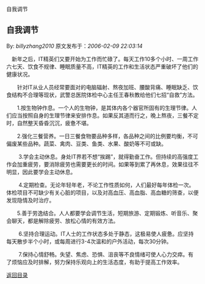 自我调节
## 自我调节

By: *billyzhang2010* 原文发布于：*2006-02-09 22:03:14*

　新年之后，IT精英们又要开始为工作而忙碌了。每天工作10多个小时、一周工作六七天、饮食不规律、睡眠质量不高，IT精英的工作和生活状态严重破坏了他们的健康状况。

　　针对IT从业人员经常要面对的电脑辐射、熬夜加班、腰酸背痛、睡眠缺乏、饮食结构不合理等现状，武警总医院体检中心主任王春秋教给他们七招“自救”方法。

　　1.按生物钟作息。一个人的生物钟，是其体内各个器官所固有的生理节律。人们应当按照自身的生理节律来安排作息。如果反其道而行之，晚上熬夜，三餐不定时，自然整天昏昏沉沉，疲惫不堪。

　　2.强化三餐营养。一日三餐食物要品种多样，各品种之间的比例要均衡，不可偏废某些品种。蔬菜、禽肉、豆类、鱼类、水果、酸奶等不可或缺。

　　
3.学会主动休息。身处IT界若不想“挨踢”，就得勤奋工作。但持续的高强度工作会加重疲劳，要消除疲劳也需要更长的时间。如果等到累了再休息，效果往往不明显，因此要学会主动休息。

　　
4.定期检查。无论年轻年老，不论工作性质如何，人们最好每年体检一次。体检项目不可缺少有关心脏的项目，以及对高血压、高血脂、高血糖的筛查，以便发现隐情及时治疗。

　　5.善于劳逸结合。人人都要学会调节生活，短期旅游、定期锻炼、听音乐、聚会聊天，都是解除疲劳、放松心情的有效方法。

　　
6.坚持合理运动。IT人士的工作状态多处于静态，这极易使人疲惫。应坚持每天散步半个小时，或每周进行3-4次温和的户外活动，每次30分钟。
　

　　
7.保持心情舒畅。失望、焦虑、恐惧、沮丧等不良情绪可使人心力交瘁。有了烦恼应及时排解，努力保持乐观向上的生活态度，有助于提高工作效率。

 

[返回目录](index.html)
